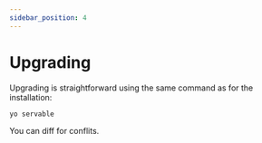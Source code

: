 ```yaml
---
sidebar_position: 4
---
```


# Upgrading
Upgrading is straightforward using the same command as for the installation:

```bash
yo servable
```

You can diff for conflits.